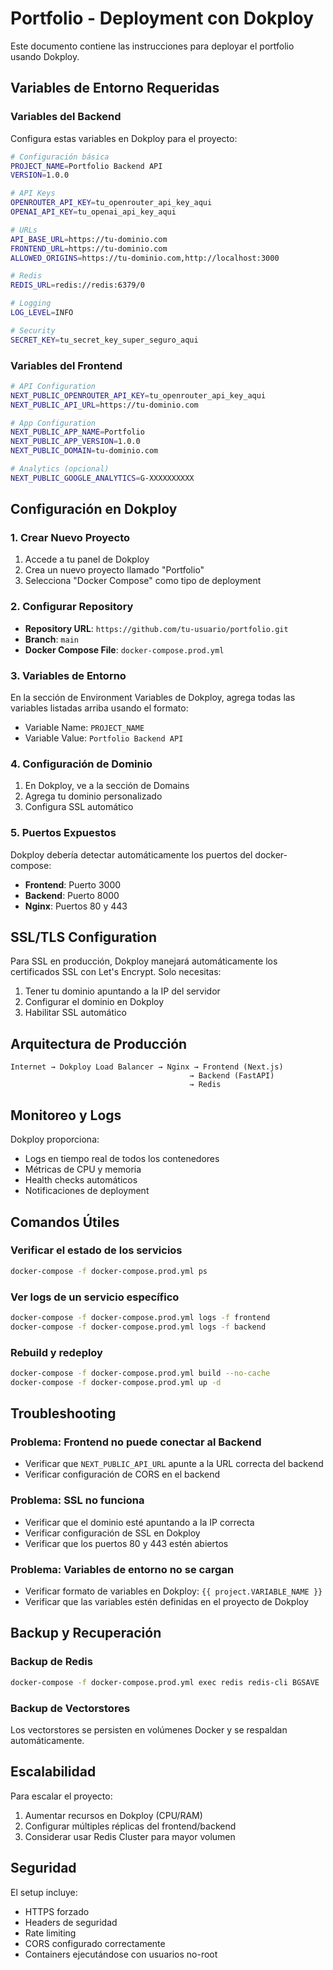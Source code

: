 # Portfolio - Deployment con Dokploy

Este documento contiene las instrucciones para deployar el portfolio usando Dokploy.

## Variables de Entorno Requeridas

### Variables del Backend
Configura estas variables en Dokploy para el proyecto:

```bash
# Configuración básica
PROJECT_NAME=Portfolio Backend API
VERSION=1.0.0

# API Keys
OPENROUTER_API_KEY=tu_openrouter_api_key_aqui
OPENAI_API_KEY=tu_openai_api_key_aqui

# URLs
API_BASE_URL=https://tu-dominio.com
FRONTEND_URL=https://tu-dominio.com
ALLOWED_ORIGINS=https://tu-dominio.com,http://localhost:3000

# Redis
REDIS_URL=redis://redis:6379/0

# Logging
LOG_LEVEL=INFO

# Security
SECRET_KEY=tu_secret_key_super_seguro_aqui
```

### Variables del Frontend
```bash
# API Configuration
NEXT_PUBLIC_OPENROUTER_API_KEY=tu_openrouter_api_key_aqui
NEXT_PUBLIC_API_URL=https://tu-dominio.com

# App Configuration
NEXT_PUBLIC_APP_NAME=Portfolio
NEXT_PUBLIC_APP_VERSION=1.0.0
NEXT_PUBLIC_DOMAIN=tu-dominio.com

# Analytics (opcional)
NEXT_PUBLIC_GOOGLE_ANALYTICS=G-XXXXXXXXXX
```

## Configuración en Dokploy

### 1. Crear Nuevo Proyecto
1. Accede a tu panel de Dokploy
2. Crea un nuevo proyecto llamado "Portfolio"
3. Selecciona "Docker Compose" como tipo de deployment

### 2. Configurar Repository
- **Repository URL**: `https://github.com/tu-usuario/portfolio.git`
- **Branch**: `main`
- **Docker Compose File**: `docker-compose.prod.yml`

### 3. Variables de Entorno
En la sección de Environment Variables de Dokploy, agrega todas las variables listadas arriba usando el formato:
- Variable Name: `PROJECT_NAME`
- Variable Value: `Portfolio Backend API`

### 4. Configuración de Dominio
1. En Dokploy, ve a la sección de Domains
2. Agrega tu dominio personalizado
3. Configura SSL automático

### 5. Puertos Expuestos
Dokploy debería detectar automáticamente los puertos del docker-compose:
- **Frontend**: Puerto 3000
- **Backend**: Puerto 8000
- **Nginx**: Puertos 80 y 443

## SSL/TLS Configuration

Para SSL en producción, Dokploy manejará automáticamente los certificados SSL con Let's Encrypt. Solo necesitas:

1. Tener tu dominio apuntando a la IP del servidor
2. Configurar el dominio en Dokploy
3. Habilitar SSL automático

## Arquitectura de Producción

```
Internet → Dokploy Load Balancer → Nginx → Frontend (Next.js)
                                        → Backend (FastAPI)
                                        → Redis
```

## Monitoreo y Logs

Dokploy proporciona:
- Logs en tiempo real de todos los contenedores
- Métricas de CPU y memoria
- Health checks automáticos
- Notificaciones de deployment

## Comandos Útiles

### Verificar el estado de los servicios
```bash
docker-compose -f docker-compose.prod.yml ps
```

### Ver logs de un servicio específico
```bash
docker-compose -f docker-compose.prod.yml logs -f frontend
docker-compose -f docker-compose.prod.yml logs -f backend
```

### Rebuild y redeploy
```bash
docker-compose -f docker-compose.prod.yml build --no-cache
docker-compose -f docker-compose.prod.yml up -d
```

## Troubleshooting

### Problema: Frontend no puede conectar al Backend
- Verificar que `NEXT_PUBLIC_API_URL` apunte a la URL correcta del backend
- Verificar configuración de CORS en el backend

### Problema: SSL no funciona
- Verificar que el dominio esté apuntando a la IP correcta
- Verificar configuración de SSL en Dokploy
- Verificar que los puertos 80 y 443 estén abiertos

### Problema: Variables de entorno no se cargan
- Verificar formato de variables en Dokploy: `{{ project.VARIABLE_NAME }}`
- Verificar que las variables estén definidas en el proyecto de Dokploy

## Backup y Recuperación

### Backup de Redis
```bash
docker-compose -f docker-compose.prod.yml exec redis redis-cli BGSAVE
```

### Backup de Vectorstores
Los vectorstores se persisten en volúmenes Docker y se respaldan automáticamente.

## Escalabilidad

Para escalar el proyecto:
1. Aumentar recursos en Dokploy (CPU/RAM)
2. Configurar múltiples réplicas del frontend/backend
3. Considerar usar Redis Cluster para mayor volumen

## Seguridad

El setup incluye:
- HTTPS forzado
- Headers de seguridad
- Rate limiting
- CORS configurado correctamente
- Containers ejecutándose con usuarios no-root
